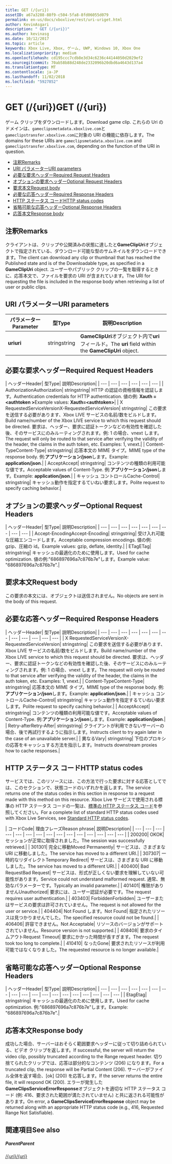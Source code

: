 ```yaml
---
title: GET (/{uri})
assetID: a67a3288-88f9-c504-5fa8-8fd06055d079
permalink: en-us/docs/xboxlive/rest/uri-uriget.html
author: KevinAsgari
description: " GET (/{uri})"
ms.author: kevinasg
ms.date: 10/12/2017
ms.topic: article
keywords: Xbox Live, Xbox, ゲーム, UWP, Windows 10, Xbox One
ms.localizationpriority: medium
ms.openlocfilehash: cd195ccc7cdb8e3d34c6236c44144050d2029ef2
ms.sourcegitcommit: 70ab58b88d248de2332096b20dbd6a4643d137a4
ms.translationtype: MT
ms.contentlocale: ja-JP
ms.lasthandoff: 11/02/2018
ms.locfileid: "5927852"
---
```

# <a name="get-uri"></a><span data-ttu-id="ea452-104">GET (/{uri})</span><span class="sxs-lookup"><span data-stu-id="ea452-104">GET (/{uri})</span></span>
<span data-ttu-id="ea452-105">ゲーム クリップをダウンロードします。</span><span class="sxs-lookup"><span data-stu-id="ea452-105">Download game clip.</span></span> <span data-ttu-id="ea452-106">これらの Uri のドメインは、`gameclipsmetadata.xboxlive.com`と`gameclipstransfer.xboxlive.com`に対象の URI の機能に依存します。</span><span class="sxs-lookup"><span data-stu-id="ea452-106">The domains for these URIs are `gameclipsmetadata.xboxlive.com` and `gameclipstransfer.xboxlive.com`, depending on the function of the URI in question.</span></span>
 
  * [<span data-ttu-id="ea452-107">注釈</span><span class="sxs-lookup"><span data-stu-id="ea452-107">Remarks</span></span>](#ID4EX)
  * [<span data-ttu-id="ea452-108">URI パラメーター</span><span class="sxs-lookup"><span data-stu-id="ea452-108">URI parameters</span></span>](#ID4EDB)
  * [<span data-ttu-id="ea452-109">必要な要求ヘッダー</span><span class="sxs-lookup"><span data-stu-id="ea452-109">Required Request Headers</span></span>](#ID4EEC)
  * [<span data-ttu-id="ea452-110">オプションの要求ヘッダー</span><span class="sxs-lookup"><span data-stu-id="ea452-110">Optional Request Headers</span></span>](#ID4EQE)
  * [<span data-ttu-id="ea452-111">要求本文</span><span class="sxs-lookup"><span data-stu-id="ea452-111">Request body</span></span>](#ID4EZF)
  * [<span data-ttu-id="ea452-112">必要な応答ヘッダー</span><span class="sxs-lookup"><span data-stu-id="ea452-112">Required Response Headers</span></span>](#ID4EEG)
  * [<span data-ttu-id="ea452-113">HTTP ステータス コード</span><span class="sxs-lookup"><span data-stu-id="ea452-113">HTTP status codes</span></span>](#ID4EYAAC)
  * [<span data-ttu-id="ea452-114">省略可能な応答ヘッダー</span><span class="sxs-lookup"><span data-stu-id="ea452-114">Optional Response Headers</span></span>](#ID4EOFAC)
  * [<span data-ttu-id="ea452-115">応答本文</span><span class="sxs-lookup"><span data-stu-id="ea452-115">Response body</span></span>](#ID4EOGAC)
 
<a id="ID4EX"></a>

 
## <a name="remarks"></a><span data-ttu-id="ea452-116">注釈</span><span class="sxs-lookup"><span data-stu-id="ea452-116">Remarks</span></span>
 
<span data-ttu-id="ea452-117">クライアントは、クリップや公開済みの状態に達したと**GameClipUri**オブジェクトで指定されている、ダウンロード可能な型のサムネイルをダウンロードできます。</span><span class="sxs-lookup"><span data-stu-id="ea452-117">The client can download any clip or thumbnail that has reached the Published state and is of the Downloadable type, as specified in a **GameClipUri** object.</span></span> <span data-ttu-id="ea452-118">ユーザーやパブリック クリップの一覧を取得するときに、応答本文で、ファイルを要求の URI が含まれています。</span><span class="sxs-lookup"><span data-stu-id="ea452-118">The URI for requesting the file is included in the response body when retrieving a list of user or public clips.</span></span>
  
<a id="ID4EDB"></a>

 
## <a name="uri-parameters"></a><span data-ttu-id="ea452-119">URI パラメーター</span><span class="sxs-lookup"><span data-stu-id="ea452-119">URI parameters</span></span>
 
| <span data-ttu-id="ea452-120">パラメーター</span><span class="sxs-lookup"><span data-stu-id="ea452-120">Parameter</span></span>| <span data-ttu-id="ea452-121">型</span><span class="sxs-lookup"><span data-stu-id="ea452-121">Type</span></span>| <span data-ttu-id="ea452-122">説明</span><span class="sxs-lookup"><span data-stu-id="ea452-122">Description</span></span>| 
| --- | --- | --- | 
| <b><span data-ttu-id="ea452-123">uri</span><span class="sxs-lookup"><span data-stu-id="ea452-123">uri</span></span></b>| <span data-ttu-id="ea452-124">string</span><span class="sxs-lookup"><span data-stu-id="ea452-124">string</span></span>| <span data-ttu-id="ea452-125"><b>GameClipUri</b>オブジェクト内で<b>uri</b>フィールド。</span><span class="sxs-lookup"><span data-stu-id="ea452-125">The <b>uri</b> field within the <b>GameClipUri</b> object.</span></span>| 
  
<a id="ID4EEC"></a>

 
## <a name="required-request-headers"></a><span data-ttu-id="ea452-126">必要な要求ヘッダー</span><span class="sxs-lookup"><span data-stu-id="ea452-126">Required Request Headers</span></span>
 
| <span data-ttu-id="ea452-127">ヘッダー</span><span class="sxs-lookup"><span data-stu-id="ea452-127">Header</span></span>| <span data-ttu-id="ea452-128">型</span><span class="sxs-lookup"><span data-stu-id="ea452-128">Type</span></span>| <span data-ttu-id="ea452-129">説明</span><span class="sxs-lookup"><span data-stu-id="ea452-129">Description</span></span>| 
| --- | --- | --- | --- | --- | --- | 
| <span data-ttu-id="ea452-130">Authorization</span><span class="sxs-lookup"><span data-stu-id="ea452-130">Authorization</span></span>| <span data-ttu-id="ea452-131">string</span><span class="sxs-lookup"><span data-stu-id="ea452-131">string</span></span>| <span data-ttu-id="ea452-132">HTTP の認証の資格情報を認証します。</span><span class="sxs-lookup"><span data-stu-id="ea452-132">Authentication credentials for HTTP authentication.</span></span> <span data-ttu-id="ea452-133">値の例: <b>Xauth =&lt;authtoken ></b></span><span class="sxs-lookup"><span data-stu-id="ea452-133">Example values: <b>Xauth=&lt;authtoken></b></span></span>| 
| <span data-ttu-id="ea452-134">X RequestedServiceVersion</span><span class="sxs-lookup"><span data-stu-id="ea452-134">X-RequestedServiceVersion</span></span>| <span data-ttu-id="ea452-135">string</span><span class="sxs-lookup"><span data-stu-id="ea452-135">string</span></span>| <span data-ttu-id="ea452-136">この要求を送信する必要があります、Xbox LIVE サービスの名前/数をビルドします。</span><span class="sxs-lookup"><span data-stu-id="ea452-136">Build name/number of the Xbox LIVE service to which this request should be directed.</span></span> <span data-ttu-id="ea452-137">要求は、ヘッダー、要求に認証トークンなどの有効性を確認した後、そのサービスにのみルーティングされます。例: 1 の場合、vnext します。</span><span class="sxs-lookup"><span data-stu-id="ea452-137">The request will only be routed to that service after verifying the validity of the header, the claims in the auth token, etc. Examples: 1, vnext.</span></span>| 
| <span data-ttu-id="ea452-138">Content-Type</span><span class="sxs-lookup"><span data-stu-id="ea452-138">Content-Type</span></span>| <span data-ttu-id="ea452-139">string</span><span class="sxs-lookup"><span data-stu-id="ea452-139">string</span></span>| <span data-ttu-id="ea452-140">応答本文の MIME タイプ。</span><span class="sxs-lookup"><span data-stu-id="ea452-140">MIME type of the response body.</span></span> <span data-ttu-id="ea452-141">例:<b>アプリケーション/json</b>します。</span><span class="sxs-lookup"><span data-stu-id="ea452-141">Example: <b>application/json</b>.</span></span>| 
| <span data-ttu-id="ea452-142">Accept</span><span class="sxs-lookup"><span data-stu-id="ea452-142">Accept</span></span>| <span data-ttu-id="ea452-143">string</span><span class="sxs-lookup"><span data-stu-id="ea452-143">string</span></span>| <span data-ttu-id="ea452-144">コンテンツの種類の利用可能な値です。</span><span class="sxs-lookup"><span data-stu-id="ea452-144">Acceptable values of Content-Type.</span></span> <span data-ttu-id="ea452-145">例:<b>アプリケーション/json</b>します。</span><span class="sxs-lookup"><span data-stu-id="ea452-145">Example: <b>application/json</b>.</span></span>| 
| <span data-ttu-id="ea452-146">キャッシュ コントロール</span><span class="sxs-lookup"><span data-stu-id="ea452-146">Cache-Control</span></span>| <span data-ttu-id="ea452-147">string</span><span class="sxs-lookup"><span data-stu-id="ea452-147">string</span></span>| <span data-ttu-id="ea452-148">キャッシュ動作を指定するていねい要求します。</span><span class="sxs-lookup"><span data-stu-id="ea452-148">Polite request to specify caching behavior.</span></span>| 
  
<a id="ID4EQE"></a>

 
## <a name="optional-request-headers"></a><span data-ttu-id="ea452-149">オプションの要求ヘッダー</span><span class="sxs-lookup"><span data-stu-id="ea452-149">Optional Request Headers</span></span>
 
| <span data-ttu-id="ea452-150">ヘッダー</span><span class="sxs-lookup"><span data-stu-id="ea452-150">Header</span></span>| <span data-ttu-id="ea452-151">型</span><span class="sxs-lookup"><span data-stu-id="ea452-151">Type</span></span>| <span data-ttu-id="ea452-152">説明</span><span class="sxs-lookup"><span data-stu-id="ea452-152">Description</span></span>| 
| --- | --- | --- | --- | --- | --- | --- | --- | --- | 
| <span data-ttu-id="ea452-153">Accept-Encoding</span><span class="sxs-lookup"><span data-stu-id="ea452-153">Accept-Encoding</span></span>| <span data-ttu-id="ea452-154">string</span><span class="sxs-lookup"><span data-stu-id="ea452-154">string</span></span>| <span data-ttu-id="ea452-155">受け入れ可能な圧縮エンコードします。</span><span class="sxs-lookup"><span data-stu-id="ea452-155">Acceptable compression encodings.</span></span> <span data-ttu-id="ea452-156">値の例: gzip、圧縮の id。</span><span class="sxs-lookup"><span data-stu-id="ea452-156">Example values: gzip, deflate, identity.</span></span>| 
| <span data-ttu-id="ea452-157">ETag</span><span class="sxs-lookup"><span data-stu-id="ea452-157">ETag</span></span>| <span data-ttu-id="ea452-158">string</span><span class="sxs-lookup"><span data-stu-id="ea452-158">string</span></span>| <span data-ttu-id="ea452-159">キャッシュの最適化のために使用します。</span><span class="sxs-lookup"><span data-stu-id="ea452-159">Used for cache optimization.</span></span> <span data-ttu-id="ea452-160">値の例:"686897696a7c876b7e"します。</span><span class="sxs-lookup"><span data-stu-id="ea452-160">Example value: "686897696a7c876b7e".</span></span>| 
  
<a id="ID4EZF"></a>

 
## <a name="request-body"></a><span data-ttu-id="ea452-161">要求本文</span><span class="sxs-lookup"><span data-stu-id="ea452-161">Request body</span></span>
 
<span data-ttu-id="ea452-162">この要求の本文には、オブジェクトは送信されません。</span><span class="sxs-lookup"><span data-stu-id="ea452-162">No objects are sent in the body of this request.</span></span>
  
<a id="ID4EEG"></a>

 
## <a name="required-response-headers"></a><span data-ttu-id="ea452-163">必要な応答ヘッダー</span><span class="sxs-lookup"><span data-stu-id="ea452-163">Required Response Headers</span></span>
 
| <span data-ttu-id="ea452-164">ヘッダー</span><span class="sxs-lookup"><span data-stu-id="ea452-164">Header</span></span>| <span data-ttu-id="ea452-165">型</span><span class="sxs-lookup"><span data-stu-id="ea452-165">Type</span></span>| <span data-ttu-id="ea452-166">説明</span><span class="sxs-lookup"><span data-stu-id="ea452-166">Description</span></span>| 
| --- | --- | --- | --- | --- | --- | --- | --- | --- | --- | --- | --- | 
| <span data-ttu-id="ea452-167">X RequestedServiceVersion</span><span class="sxs-lookup"><span data-stu-id="ea452-167">X-RequestedServiceVersion</span></span>| <span data-ttu-id="ea452-168">string</span><span class="sxs-lookup"><span data-stu-id="ea452-168">string</span></span>| <span data-ttu-id="ea452-169">この要求を送信する必要があります、Xbox LIVE サービスの名前/数をビルドします。</span><span class="sxs-lookup"><span data-stu-id="ea452-169">Build name/number of the Xbox LIVE service to which this request should be directed.</span></span> <span data-ttu-id="ea452-170">要求は、ヘッダー、要求に認証トークンなどの有効性を確認した後、そのサービスにのみルーティングされます。例: 1 の場合、vnext します。</span><span class="sxs-lookup"><span data-stu-id="ea452-170">The request will only be routed to that service after verifying the validity of the header, the claims in the auth token, etc. Examples: 1, vnext.</span></span>| 
| <span data-ttu-id="ea452-171">Content-Type</span><span class="sxs-lookup"><span data-stu-id="ea452-171">Content-Type</span></span>| <span data-ttu-id="ea452-172">string</span><span class="sxs-lookup"><span data-stu-id="ea452-172">string</span></span>| <span data-ttu-id="ea452-173">応答本文の MIME タイプ。</span><span class="sxs-lookup"><span data-stu-id="ea452-173">MIME type of the response body.</span></span> <span data-ttu-id="ea452-174">例:<b>アプリケーション/json</b>します。</span><span class="sxs-lookup"><span data-stu-id="ea452-174">Example: <b>application/json</b>.</span></span>| 
| <span data-ttu-id="ea452-175">キャッシュ コントロール</span><span class="sxs-lookup"><span data-stu-id="ea452-175">Cache-Control</span></span>| <span data-ttu-id="ea452-176">string</span><span class="sxs-lookup"><span data-stu-id="ea452-176">string</span></span>| <span data-ttu-id="ea452-177">キャッシュ動作を指定するていねい要求します。</span><span class="sxs-lookup"><span data-stu-id="ea452-177">Polite request to specify caching behavior.</span></span>| 
| <span data-ttu-id="ea452-178">Accept</span><span class="sxs-lookup"><span data-stu-id="ea452-178">Accept</span></span>| <span data-ttu-id="ea452-179">string</span><span class="sxs-lookup"><span data-stu-id="ea452-179">string</span></span>| <span data-ttu-id="ea452-180">コンテンツの種類の利用可能な値です。</span><span class="sxs-lookup"><span data-stu-id="ea452-180">Acceptable values of Content-Type.</span></span> <span data-ttu-id="ea452-181">例:<b>アプリケーション/json</b>します。</span><span class="sxs-lookup"><span data-stu-id="ea452-181">Example: <b>application/json</b>.</span></span>| 
| <span data-ttu-id="ea452-182">Retry-after</span><span class="sxs-lookup"><span data-stu-id="ea452-182">Retry-After</span></span>| <span data-ttu-id="ea452-183">string</span><span class="sxs-lookup"><span data-stu-id="ea452-183">string</span></span>| <span data-ttu-id="ea452-184">クライアントが利用できないサーバーの場合、後で再試行するように指示します。</span><span class="sxs-lookup"><span data-stu-id="ea452-184">Instructs client to try again later in the case of an unavailable server.</span></span>| 
| <span data-ttu-id="ea452-185">異なる</span><span class="sxs-lookup"><span data-stu-id="ea452-185">Vary</span></span>| <span data-ttu-id="ea452-186">string</span><span class="sxs-lookup"><span data-stu-id="ea452-186">string</span></span>| <span data-ttu-id="ea452-187">下位のプロキシの応答をキャッシュする方法を指示します。</span><span class="sxs-lookup"><span data-stu-id="ea452-187">Instructs downstream proxies how to cache responses.</span></span>| 
  
<a id="ID4EYAAC"></a>

 
## <a name="http-status-codes"></a><span data-ttu-id="ea452-188">HTTP ステータス コード</span><span class="sxs-lookup"><span data-stu-id="ea452-188">HTTP status codes</span></span>
 
<span data-ttu-id="ea452-189">サービスでは、このリソースには、この方法で行った要求に対する応答としてでは、このセクションで、状態コードのいずれかを返します。</span><span class="sxs-lookup"><span data-stu-id="ea452-189">The service returns one of the status codes in this section in response to a request made with this method on this resource.</span></span> <span data-ttu-id="ea452-190">Xbox Live サービスで使用される標準の HTTP ステータス コードの一覧は、[標準の HTTP ステータス コード](../../additional/httpstatuscodes.md)を参照してください。</span><span class="sxs-lookup"><span data-stu-id="ea452-190">For a complete list of standard HTTP status codes used with Xbox Live Services, see [Standard HTTP status codes](../../additional/httpstatuscodes.md).</span></span>
 
| <span data-ttu-id="ea452-191">コード</span><span class="sxs-lookup"><span data-stu-id="ea452-191">Code</span></span>| <span data-ttu-id="ea452-192">理由フレーズ</span><span class="sxs-lookup"><span data-stu-id="ea452-192">Reason phrase</span></span>| <span data-ttu-id="ea452-193">説明</span><span class="sxs-lookup"><span data-stu-id="ea452-193">Description</span></span>| 
| --- | --- | --- | --- | --- | --- | --- | --- | --- | --- | --- | --- | --- | --- | --- | 
| <span data-ttu-id="ea452-194">200</span><span class="sxs-lookup"><span data-stu-id="ea452-194">200</span></span>| <span data-ttu-id="ea452-195">OK</span><span class="sxs-lookup"><span data-stu-id="ea452-195">OK</span></span>| <span data-ttu-id="ea452-196">セッションが正常に取得されました。</span><span class="sxs-lookup"><span data-stu-id="ea452-196">The session was successfully retrieved.</span></span>| 
| <span data-ttu-id="ea452-197">301</span><span class="sxs-lookup"><span data-stu-id="ea452-197">301</span></span>| <span data-ttu-id="ea452-198">完全に移動</span><span class="sxs-lookup"><span data-stu-id="ea452-198">Moved Permanently</span></span>| <span data-ttu-id="ea452-199">サービスは、さまざまな URI に移動しました。</span><span class="sxs-lookup"><span data-stu-id="ea452-199">The service has moved to a different URI.</span></span>| 
| <span data-ttu-id="ea452-200">307</span><span class="sxs-lookup"><span data-stu-id="ea452-200">307</span></span>| <span data-ttu-id="ea452-201">一時的なリダイレクト</span><span class="sxs-lookup"><span data-stu-id="ea452-201">Temporary Redirect</span></span>| <span data-ttu-id="ea452-202">サービスは、さまざまな URI に移動しました。</span><span class="sxs-lookup"><span data-stu-id="ea452-202">The service has moved to a different URI.</span></span>| 
| <span data-ttu-id="ea452-203">400</span><span class="sxs-lookup"><span data-stu-id="ea452-203">400</span></span>| <span data-ttu-id="ea452-204">Bad Request</span><span class="sxs-lookup"><span data-stu-id="ea452-204">Bad Request</span></span>| <span data-ttu-id="ea452-205">サービスは、形式が正しくない要求を理解していない可能性があります。</span><span class="sxs-lookup"><span data-stu-id="ea452-205">Service could not understand malformed request.</span></span> <span data-ttu-id="ea452-206">通常、無効なパラメーターです。</span><span class="sxs-lookup"><span data-stu-id="ea452-206">Typically an invalid parameter.</span></span>| 
| <span data-ttu-id="ea452-207">401</span><span class="sxs-lookup"><span data-stu-id="ea452-207">401</span></span>| <span data-ttu-id="ea452-208">権限がありません</span><span class="sxs-lookup"><span data-stu-id="ea452-208">Unauthorized</span></span>| <span data-ttu-id="ea452-209">要求には、ユーザー認証が必要です。</span><span class="sxs-lookup"><span data-stu-id="ea452-209">The request requires user authentication.</span></span>| 
| <span data-ttu-id="ea452-210">403</span><span class="sxs-lookup"><span data-stu-id="ea452-210">403</span></span>| <span data-ttu-id="ea452-211">Forbidden</span><span class="sxs-lookup"><span data-stu-id="ea452-211">Forbidden</span></span>| <span data-ttu-id="ea452-212">ユーザーまたはサービスの要求は許可されていません。</span><span class="sxs-lookup"><span data-stu-id="ea452-212">The request is not allowed for the user or service.</span></span>| 
| <span data-ttu-id="ea452-213">404</span><span class="sxs-lookup"><span data-stu-id="ea452-213">404</span></span>| <span data-ttu-id="ea452-214">Not Found します。</span><span class="sxs-lookup"><span data-stu-id="ea452-214">Not Found</span></span>| <span data-ttu-id="ea452-215">指定されたリソースは見つかりませんでした。</span><span class="sxs-lookup"><span data-stu-id="ea452-215">The specified resource could not be found.</span></span>| 
| <span data-ttu-id="ea452-216">406</span><span class="sxs-lookup"><span data-stu-id="ea452-216">406</span></span>| <span data-ttu-id="ea452-217">許容できません。</span><span class="sxs-lookup"><span data-stu-id="ea452-217">Not Acceptable</span></span>| <span data-ttu-id="ea452-218">リソースのバージョンがサポートされていません。</span><span class="sxs-lookup"><span data-stu-id="ea452-218">Resource version is not supported.</span></span>| 
| <span data-ttu-id="ea452-219">408</span><span class="sxs-lookup"><span data-stu-id="ea452-219">408</span></span>| <span data-ttu-id="ea452-220">要求のタイムアウト</span><span class="sxs-lookup"><span data-stu-id="ea452-220">Request Timeout</span></span>| <span data-ttu-id="ea452-221">要求にかかった時間が長すぎます。</span><span class="sxs-lookup"><span data-stu-id="ea452-221">The request took too long to complete.</span></span>| 
| <span data-ttu-id="ea452-222">410</span><span class="sxs-lookup"><span data-stu-id="ea452-222">410</span></span>| <span data-ttu-id="ea452-223">なった</span><span class="sxs-lookup"><span data-stu-id="ea452-223">Gone</span></span>| <span data-ttu-id="ea452-224">要求されたリソースが利用可能ではなくなりました。</span><span class="sxs-lookup"><span data-stu-id="ea452-224">The requested resource is no longer available.</span></span>| 
  
<a id="ID4EOFAC"></a>

 
## <a name="optional-response-headers"></a><span data-ttu-id="ea452-225">省略可能な応答ヘッダー</span><span class="sxs-lookup"><span data-stu-id="ea452-225">Optional Response Headers</span></span>
 
| <span data-ttu-id="ea452-226">ヘッダー</span><span class="sxs-lookup"><span data-stu-id="ea452-226">Header</span></span>| <span data-ttu-id="ea452-227">型</span><span class="sxs-lookup"><span data-stu-id="ea452-227">Type</span></span>| <span data-ttu-id="ea452-228">説明</span><span class="sxs-lookup"><span data-stu-id="ea452-228">Description</span></span>| 
| --- | --- | --- | --- | --- | --- | --- | --- | --- | --- | --- | --- | --- | --- | --- | --- | --- | --- | 
| <span data-ttu-id="ea452-229">Etag</span><span class="sxs-lookup"><span data-stu-id="ea452-229">Etag</span></span>| <span data-ttu-id="ea452-230">string</span><span class="sxs-lookup"><span data-stu-id="ea452-230">string</span></span>| <span data-ttu-id="ea452-231">キャッシュの最適化のために使用します。</span><span class="sxs-lookup"><span data-stu-id="ea452-231">Used for cache optimization.</span></span> <span data-ttu-id="ea452-232">例:"686897696a7c876b7e"します。</span><span class="sxs-lookup"><span data-stu-id="ea452-232">Example: "686897696a7c876b7e".</span></span>| 
  
<a id="ID4EOGAC"></a>

 
## <a name="response-body"></a><span data-ttu-id="ea452-233">応答本文</span><span class="sxs-lookup"><span data-stu-id="ea452-233">Response body</span></span>
 
<a id="ID4EUGAC"></a>

  
 
<span data-ttu-id="ea452-234">成功した場合、サーバーはおそらく範囲要求ヘッダーに従って切り詰められている、ビデオ クリップを返します。</span><span class="sxs-lookup"><span data-stu-id="ea452-234">If successful, the server will return the video clip, possibly truncated according to the Range request header.</span></span> <span data-ttu-id="ea452-235">切り捨てられたクリップでは、応答は部分的なコンテンツ (206) になります。</span><span class="sxs-lookup"><span data-stu-id="ea452-235">For a truncated clip, the response will be Partial Content (206).</span></span> <span data-ttu-id="ea452-236">サーバーがファイル全体を返す場合、[ok] (200) を応答します。</span><span class="sxs-lookup"><span data-stu-id="ea452-236">If the server returns the entire file, it will respond OK (200).</span></span> <span data-ttu-id="ea452-237">エラーが発生した**GameClipsServiceErrorResponse**オブジェクトを適切な HTTP ステータス コード (例: 416、要求された範囲が満たされていません) と共に返される可能性があります。</span><span class="sxs-lookup"><span data-stu-id="ea452-237">On error, a **GameClipsServiceErrorResponse** object may be returned along with an appropriate HTTP status code (e.g., 416, Requested Range Not Satisfiable).</span></span>
   
<a id="ID4E4GAC"></a>

 
## <a name="see-also"></a><span data-ttu-id="ea452-238">関連項目</span><span class="sxs-lookup"><span data-stu-id="ea452-238">See also</span></span>
 
<a id="ID4E6GAC"></a>

 
##### <a name="parent"></a><span data-ttu-id="ea452-239">Parent</span><span class="sxs-lookup"><span data-stu-id="ea452-239">Parent</span></span> 

[<span data-ttu-id="ea452-240">/{uri}</span><span class="sxs-lookup"><span data-stu-id="ea452-240">/{uri}</span></span>](uri-uri.md)

   